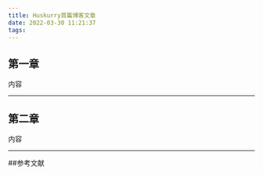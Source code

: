```yaml
---
title: Huskurry首篇博客文章
date: 2022-03-30 11:21:37
tags:
---
```


## 第一章

内容


---

## 第二章

内容


---

##参考文献



